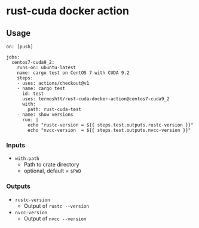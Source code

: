 # rust-cuda docker action

Usage
------

```
on: [push]

jobs:
  centos7-cuda9_2:
    runs-on: ubuntu-latest
    name: cargo test on CentOS 7 with CUDA 9.2
    steps:
    - uses: actions/checkout@v1
    - name: cargo test
      id: test
      uses: termoshtt/rust-cuda-docker-action@centos7-cuda9_2
      with:
        path: rust-cuda-test
    - name: show versions
      run: |
        echo "rustc-version = ${{ steps.test.outputs.rustc-version }}"
        echo "nvcc-version  = ${{ steps.test.outputs.nvcc-version }}"
```

### Inputs

- `with.path`
  - Path to crate directory
  - optional, default = `$PWD`

### Outputs
- `rustc-version`
  - Output of `rustc --version`
- `nvcc-version`
  - Output of `nvcc --version`
